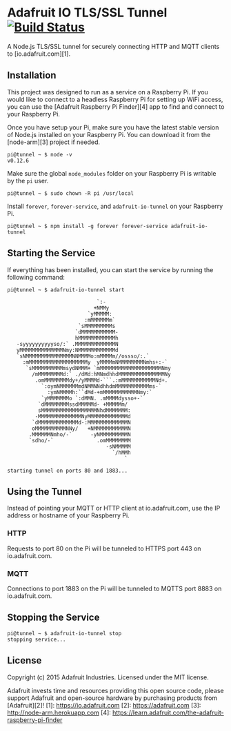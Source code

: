 # Adafruit IO TLS/SSL Tunnel [![Build Status](https://travis-ci.org/adafruit/adafruit-io-tunnel.svg?branch=master)](https://travis-ci.org/adafruit/adafruit-io-tunnel)
A Node.js TLS/SSL tunnel for securely connecting HTTP and MQTT clients to [io.adafruit.com][1].

## Installation
This project was designed to run as a service on a Raspberry Pi. If you would like to connect
to a headless Raspberry Pi for setting up WiFi access, you can use the
[Adafruit Raspberry Pi Finder][4] app to find and connect to your Raspberry Pi.

Once you have setup your Pi, make sure you have the latest stable version of
Node.js installed on your Raspberry Pi. You can download it from the [node-arm][3] project if needed.

```console
pi@tunnel ~ $ node -v
v0.12.6
```

Make sure the global `node_modules` folder on your Raspberry Pi is writable by the `pi` user.

```console
pi@tunnel ~ $ sudo chown -R pi /usr/local
```

Install `forever`, `forever-service`, and `adafruit-io-tunnel` on your Raspberry Pi.

```console
pi@tunnel ~ $ npm install -g forever forever-service adafruit-io-tunnel
```

## Starting the Service
If everything has been installed, you can start the service by running the following command:

```
pi@tunnel ~ $ adafruit-io-tunnel start

                             `:-
                            +NMMy
                          `yMMMMM:
                         :mMMMMMMm`
                       `sMMMMMMMMMs
                      `dMMMMMMMMMMM-
                      hMMMMMMMMMMMMh
   -syyyyyyyyyyso/:` .MMMMMMMMMMMMMN
   yMMMMMMMMMMMMMMNmy:NMMMMMMMMMMMMd
   `sNMMMMMMMMMMMMMMMNNMMMMo:mMMMMm//ossso/:.`
     :mMMMMMMMMMMMMMMMMMMMy  yMMMMmNMMMMMMMMNmhs+:-`
      `sMMMMMMMMMMmsydNMMM+ `mMMMMMMMMMMMMMMMMMMMMNmy
        /mMMMMMMMMd:` ./dMd:hMNmdhhdMMMMMMMMMMMMMMMNy
         .omMMMMMMMMdy+/yMMMMd-```.:mMMMMMMMMMMMNd+.
           `:oymNMMMMMMmdNMMNNdhhdmMMMMMMMMMMMms-`
             :ymNMMMMh:``dMd-+mMMMMMMMMMMMNmy:`
           `yMMMMMMMo `:dMMN. .mMMMMdysso+-`
          `dMMMMMMMMssdMMMMMd- +MMMMMm/
          sMMMMMMMMMMMMMMMMMMNhdMMMMMMM:
         -MMMMMMMMMMMMMMNyMMMMMMMMMMMMMd
        `dMMMMMMMMMMMMMd-:MMMMMMMMMMMMMN
        oMMMMMMMMMMNNy/   +NMMMMMMMMMMMN
       .MMMMMMNmho/-`      -yNMMMMMMMMMN
       `sdho/-`              .omMMMMMMMM
                                -sNMMMMM
                                  `/hMMh
                                      `

starting tunnel on ports 80 and 1883...
```

## Using the Tunnel

Instead of pointing your MQTT or HTTP client at io.adafruit.com, use the IP address
or hostname of your Raspberry Pi.

### HTTP
Requests to port 80 on the Pi will be tunneled to HTTPS port 443 on io.adafruit.com.

### MQTT
Connections to port 1883 on the Pi will be tunneled to MQTTS port 8883 on io.adafruit.com.

## Stopping the Service

```console
pi@tunnel ~ $ adafruit-io-tunnel stop
stopping service...
```

## License

Copyright (c) 2015 Adafruit Industries. Licensed under the MIT license.

Adafruit invests time and resources providing this open source code,
please support Adafruit and open-source hardware by purchasing products
from [Adafruit][2]!
[1]: https://io.adafruit.com
[2]: https://adafruit.com
[3]: http://node-arm.herokuapp.com
[4]: https://learn.adafruit.com/the-adafruit-raspberry-pi-finder
